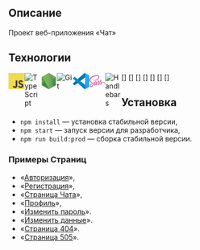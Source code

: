 ## Описание

Проект веб-приложения «Чат»

## Технологии 

[<img align="left" alt="JavaScript" width="32px" src="https://raw.githubusercontent.com/github/explore/80688e429a7d4ef2fca1e82350fe8e3517d3494d/topics/javascript/javascript.png" />]
[<img align="left" alt="TypeScript" width="32px" src="https://img.icons8.com/color/48/000000/typescript.png"/>]
[<img align="left" alt="Node.js" width="32px" src="https://raw.githubusercontent.com/github/explore/80688e429a7d4ef2fca1e82350fe8e3517d3494d/topics/nodejs/nodejs.png" />]
[<img align="left" alt="Git" width="32px" src="https://img.icons8.com/color/48/000000/git.png"/>]
[<img align="left" alt="Visual Studio Code" width="32px" src="https://raw.githubusercontent.com/github/explore/80688e429a7d4ef2fca1e82350fe8e3517d3494d/topics/visual-studio-code/visual-studio-code.png" />]
[<img align="left" alt="Sass" width="32px" src="https://raw.githubusercontent.com/github/explore/80688e429a7d4ef2fca1e82350fe8e3517d3494d/topics/sass/sass.png" />]
[<img align="left" alt="Handlebars" width="32px" src="https://handlebarsjs.com/images/handlebars_logo.png" />]
## Установка

- `npm install` — установка стабильной версии,
- `npm start` — запуск версии для разработчика,
- `npm run build:prod` — сборка стабильной версии.

### **Примеры Страниц**

- «[Авторизация](https://magnificent-piroshki-s-povidlom.netlify.app/)»,
- «[Регистрация](https://magnificent-piroshki-s-povidlom.netlify.app/registration)»,
- «[Страница Чата](https://65188bb58921430008e489c4--magnificent-piroshki-s-povidlom.netlify.app/main)»,
- «[Профиль](https://65188bb58921430008e489c4--magnificent-piroshki-s-povidlom.netlify.app/user)»,
- «[Изменить пароль](https://65188bb58921430008e489c4--magnificent-piroshki-s-povidlom.netlify.app/user-edit-password)».
- «[Изменить данные](https://65188bb58921430008e489c4--magnificent-piroshki-s-povidlom.netlify.app/user-edit-data)».
- «[Страница 404](https://65188bb58921430008e489c4--magnificent-piroshki-s-povidlom.netlify.app/not-found)».
- «[Страница 505](https://65188bb58921430008e489c4--magnificent-piroshki-s-povidlom.netlify.app/not-working)».
